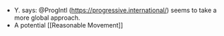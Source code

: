 - Y. says: @ProgIntl (https://progressive.international/) seems to take a more global approach.
- A potential [[Reasonable Movement]]
